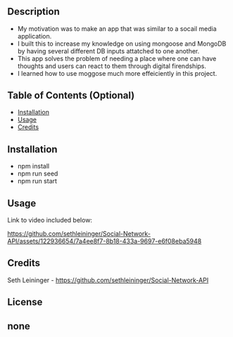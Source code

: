 # <Social-Network-API>

## Description

- My motivation was to make an app that was similar to a socail media application.
- I built this to increase my knowledge on using mongoose and MongoDB by having several different DB inputs attatched to one another.
- This app solves the problem of needing a place where one can have thoughts and users can react to them through digital firendships.
- I learned how to use moggose much more effeiciently in this project.

## Table of Contents (Optional)

- [Installation](#installation)
- [Usage](#usage)
- [Credits](#credits)

## Installation

- npm install
- npm run seed
- npm run start


## Usage

Link to video included below:
    
https://github.com/sethleininger/Social-Network-API/assets/122936654/7a4ee8f7-8b18-433a-9697-e6f08eba5948

## Credits

Seth Leininger - https://github.com/sethleininger/Social-Network-API

## License

none 
---
